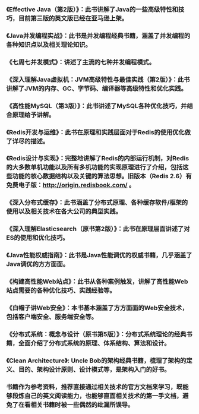 

### 《Effective Java（第2版）》：此书讲解了Java的一些高级特性和技巧，目前第三版的英文版已经在亚马逊上架。

### 《Java并发编程实战》：此书是并发编程经典书籍，涵盖了并发编程的各种知识点以及相关理论知识。

### 《七周七并发模式》：讲述了主流的七种并发编程模式。

### 《深入理解Java虚拟机：JVM高级特性与最佳实践（第2版）》：此书讲解了JVM的内存、GC、字节码、编译器等高级特性和优化实践。

### 《高性能MySQL（第3版）》：此书讲述了MySQL各种优化技巧，并结合原理给予讲解。

### 《Redis开发与运维》：此书在原理和实践层面对于Redis的使用优化做了详尽的描述。

### 《Redis设计与实现》：完整地讲解了Redis的内部运行机制，对Redis的大多数单机功能以及所有多机功能的实现原理进行了介绍，包括这些功能的核心数据结构以及关键的算法思想。旧版本（Redis 2.6）有免费电子版：http://origin.redisbook.com/ 。

### 《深入分布式缓存》：此书涵盖了分布式原理、各种缓存软件/框架的使用以及相关技术在各大公司的典型实践。

### 《深入理解Elasticsearch（原书第2版）》：此书在原理层面讲述了对ES的使用和优化技巧。

### 《Java性能权威指南》：此书是Java性能调优的权威书籍，几乎涵盖了Java调优的方方面面。

### 《构建高性能Web站点》：此书从各种案例触发，讲解了高性能Web站点需要的各种优化技巧、实践经验等。

### 《白帽子讲Web安全》：本书基本涵盖了方方面面的Web安全技术，包括客户端安全、服务端安全等。

### 《分布式系统：概念与设计（原书第5版）》：分布式系统理论的经典书籍，全面介绍了分布式系统的原理、体系结构、算法和设计。

### 《Clean Architecture》: Uncle Bob的架构经典书籍，梳理了架构的定义、目的、架构设计原则、设计模式等，是架构入门的好书。


### 书籍作为参考资料，推荐直接通过相关技术的官方文档来学习，既能够段炼自己的英文阅读能力，也能够直面相关技术的第一手文档，避免了在看相关书籍时被一些偶然的纰漏所误导。